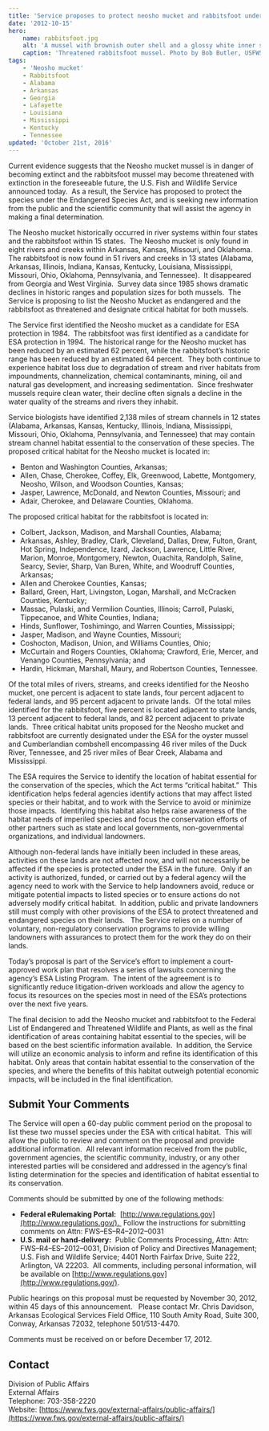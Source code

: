 ```yaml
---
title: 'Service proposes to protect neosho mucket and rabbitsfoot under the Endangered Species Act'
date: '2012-10-15'
hero:
    name: rabbitsfoot.jpg
    alt: 'A mussel with brownish outer shell and a glossy white inner shell that resembles a baked potato.'
    caption: 'Threatened rabbitsfoot mussel. Photo by Bob Butler, USFWS.'
tags:
    - 'Neosho mucket'
    - Rabbitsfoot
    - Alabama
    - Arkansas
    - Georgia
    - Lafayette
    - Louisiana
    - Mississippi
    - Kentucky
    - Tennessee
updated: 'October 21st, 2016'
---
```


Current evidence suggests that the Neosho mucket mussel is in danger of becoming extinct and the rabbitsfoot mussel may become threatened with extinction in the foreseeable future, the U.S. Fish and Wildlife Service announced today.  As a result, the Service has proposed to protect the species under the Endangered Species Act, and is seeking new information from the public and the scientific community that will assist the agency in making a final determination.

The Neosho mucket historically occurred in river systems within four states and the rabbitsfoot within 15 states.  The Neosho mucket is only found in eight rivers and creeks within Arkansas, Kansas, Missouri, and Oklahoma.  The rabbitsfoot is now found in 51 rivers and creeks in 13 states (Alabama, Arkansas, Illinois, Indiana, Kansas, Kentucky, Louisiana, Mississippi, Missouri, Ohio, Oklahoma, Pennsylvania, and Tennessee).  It disappeared from Georgia and West Virginia.  Survey data since 1985 shows dramatic declines in historic ranges and population sizes for both mussels.  The Service is proposing to list the Neosho Mucket as endangered and the rabbitsfoot as threatened and designate critical habitat for both mussels.

The Service first identified the Neosho mucket as a candidate for ESA protection in 1984.  The rabbitsfoot was first identified as a candidate for ESA protection in 1994.  The historical range for the Neosho mucket has been reduced by an estimated 62 percent, while the rabbitsfoot’s historic range has been reduced by an estimated 64 percent.  They both continue to experience habitat loss due to degradation of stream and river habitats from impoundments, channelization, chemical contaminants, mining, oil and natural gas development, and increasing sedimentation.  Since freshwater mussels require clean water, their decline often signals a decline in the water quality of the streams and rivers they inhabit. 

Service biologists have identified 2,138 miles of stream channels in 12 states (Alabama, Arkansas, Kansas, Kentucky, Illinois, Indiana, Mississippi, Missouri, Ohio, Oklahoma, Pennsylvania, and Tennessee) that may contain stream channel habitat essential to the conservation of these species. The proposed critical habitat for the Neosho mucket is located in:

*   Benton and Washington Counties, Arkansas;
*   Allen, Chase, Cherokee, Coffey, Elk, Greenwood, Labette, Montgomery, Neosho, Wilson, and Woodson Counties, Kansas;
*   Jasper, Lawrence, McDonald, and Newton Counties, Missouri; and
*   Adair, Cherokee, and Delaware Counties, Oklahoma. 

The proposed critical habitat for the rabbitsfoot is located in:

*   Colbert, Jackson, Madison, and Marshall Counties, Alabama;
*   Arkansas, Ashley, Bradley, Clark, Cleveland, Dallas, Drew, Fulton, Grant, Hot Spring, Independence, Izard, Jackson, Lawrence, Little River, Marion, Monroe, Montgomery, Newton, Ouachita, Randolph, Saline, Searcy, Sevier, Sharp, Van Buren, White, and Woodruff Counties, Arkansas;
*   Allen and Cherokee Counties, Kansas;
*   Ballard, Green, Hart, Livingston, Logan, Marshall, and McCracken Counties, Kentucky;
*   Massac, Pulaski, and Vermilion Counties, Illinois; Carroll, Pulaski, Tippecanoe, and White Counties, Indiana;
*   Hinds, Sunflower, Toshimingo, and Warren Counties, Mississippi;
*   Jasper, Madison, and Wayne Counties, Missouri;
*   Coshocton, Madison, Union, and Williams Counties, Ohio;
*   McCurtain and Rogers Counties, Oklahoma; Crawford, Erie, Mercer, and Venango Counties, Pennsylvania; and
*   Hardin, Hickman, Marshall, Maury, and Robertson Counties, Tennessee.

Of the total miles of rivers, streams, and creeks identified for the Neosho mucket, one percent is adjacent to state lands, four percent adjacent to federal lands, and 95 percent adjacent to private lands.  Of the total miles identified for the rabbitsfoot, five percent is located adjacent to state lands, 13 percent adjacent to federal lands, and 82 percent adjacent to private lands.  Three critical habitat units proposed for the Neosho mucket and rabbitsfoot are currently designated under the ESA for the oyster mussel and Cumberlandian combshell encompassing 46 river miles of the Duck River, Tennessee, and 25 river miles of Bear Creek, Alabama and Mississippi.

The ESA requires the Service to identify the location of habitat essential for the conservation of the species, which the Act terms “critical habitat.”  This identification helps federal agencies identify actions that may affect listed species or their habitat, and to work with the Service to avoid or minimize those impacts.  Identifying this habitat also helps raise awareness of the habitat needs of imperiled species and focus the conservation efforts of other partners such as state and local governments, non-governmental organizations, and individual landowners.

Although non-federal lands have initially been included in these areas, activities on these lands are not affected now, and will not necessarily be affected if the species is protected under the ESA in the future.  Only if an activity is authorized, funded, or carried out by a federal agency will the agency need to work with the Service to help landowners avoid, reduce or mitigate potential impacts to listed species or to ensure actions do not adversely modify critical habitat.  In addition, public and private landowners still must comply with other provisions of the ESA to protect threatened and endangered species on their lands.   The Service relies on a number of voluntary, non-regulatory conservation programs to provide willing landowners with assurances to protect them for the work they do on their lands.

Today’s proposal is part of the Service’s effort to implement a court-approved work plan that resolves a series of lawsuits concerning the agency’s ESA Listing Program.  The intent of the agreement is to significantly reduce litigation-driven workloads and allow the agency to focus its resources on the species most in need of the ESA’s protections over the next five years.

The final decision to add the Neosho mucket and rabbitsfoot to the Federal List of Endangered and Threatened Wildlife and Plants, as well as the final identification of areas containing habitat essential to the species, will be based on the best scientific information available.  In addition, the Service will utilize an economic analysis to inform and refine its identification of this habitat. Only areas that contain habitat essential to the conservation of the species, and where the benefits of this habitat outweigh potential economic impacts, will be included in the final identification.

## Submit Your Comments

The Service will open a 60-day public comment period on the proposal to list these two mussel species under the ESA with critical habitat.  This will allow the public to review and comment on the proposal and provide additional information.  All relevant information received from the public, government agencies, the scientific community, industry, or any other interested parties will be considered and addressed in the agency’s final listing determination for the species and identification of habitat essential to its conservation.

Comments should be submitted by one of the following methods:

- **Federal eRulemaking Portal:**  [http://www.regulations.gov](http://www.regulations.gov/).  Follow the instructions for submitting comments on Attn: FWS–ES–R4–2012–0031
- **U.S. mail or hand-delivery:**  Public Comments Processing, Attn: Attn: FWS–R4–ES–2012–0031, Division of Policy and Directives Management; U.S. Fish and Wildlife Service; 4401 North Fairfax Drive, Suite 222, Arlington, VA 22203.  All comments, including personal information, will be available on [http://www.regulations.gov](http://www.regulations.gov/).

Public hearings on this proposal must be requested by November 30, 2012, within 45 days of this announcement.   Please contact Mr. Chris Davidson, Arkansas Ecological Services Field Office, 110 South Amity Road, Suite 300, Conway, Arkansas 72032, telephone 501/513-4470.

Comments must be received on or before December 17, 2012.

## Contact

Division of Public Affairs  
External Affairs  
Telephone: 703-358-2220  
Website: [https://www.fws.gov/external-affairs/public-affairs/](https://www.fws.gov/external-affairs/public-affairs/)
